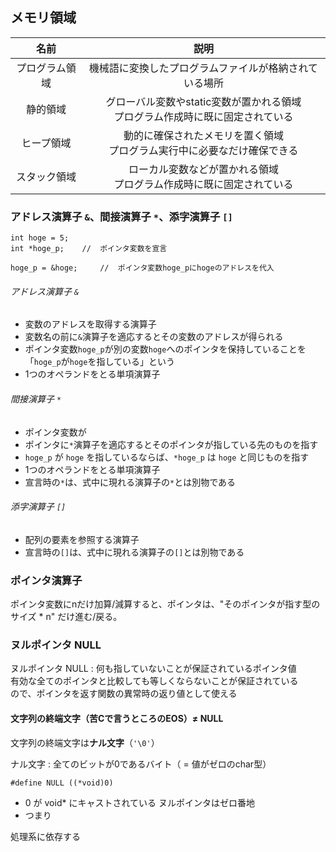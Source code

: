 
## メモリ領域

|名前|説明|
|:---:|:---:|
|プログラム領域|機械語に変換したプログラムファイルが格納されている場所|
|静的領域|グローバル変数やstatic変数が置かれる領域<br>プログラム作成時に既に固定されている|
|ヒープ領域|動的に確保されたメモリを置く領域<br>プログラム実行中に必要なだけ確保できる|
|スタック領域|ローカル変数などが置かれる領域<br>プログラム作成時に既に固定されている|


 
### アドレス演算子 `&`、間接演算子 `*`、添字演算子 `[]`

```
int hoge = 5;
int *hoge_p;    //  ポインタ変数を宣言

hoge_p = &hoge;     //  ポインタ変数hoge_pにhogeのアドレスを代入
```

###### アドレス演算子 `&`
- 変数のアドレスを取得する演算子
- 変数名の前に`&`演算子を適応するとその変数のアドレスが得られる
- ポインタ変数`hoge_p`が別の変数`hoge`へのポインタを保持していることを「`hoge_p`が`hoge`を指している」という
- 1つのオペランドをとる単項演算子

###### 間接演算子 `*`
- ポインタ変数が
- ポインタに`*`演算子を適応するとそのポインタが指している先のものを指す
- `hoge_p` が `hoge` を指しているならば、`*hoge_p` は `hoge` と同じものを指す
- 1つのオペランドをとる単項演算子
- 宣言時の`*`は、式中に現れる演算子の`*`とは別物である

###### 添字演算子 `[]`
- 配列の要素を参照する演算子
- 宣言時の`[]`は、式中に現れる演算子の`[]`とは別物である

### ポインタ演算子

ポインタ変数にnだけ加算/減算すると、ポインタは、"そのポインタが指す型のサイズ * n" だけ進む/戻る。

### ヌルポインタ NULL

ヌルポインタ NULL
: 何も指していないことが保証されているポインタ値<br>
  有効な全てのポインタと比較しても等しくならないことが保証されている<br>
  ので、ポインタを返す関数の異常時の返り値として使える


#### 文字列の終端文字（苦Cで言うところのEOS）$\neq$ NULL
文字列の終端文字は**ナル文字**（`'\0'`）

ナル文字
: 全てのビットが0であるバイト（ = 値がゼロのchar型）




`#define NULL ((*void)0)` <br>
- 0 が void* にキャストされている
ヌルポインタはゼロ番地
- つまり

処理系に依存する